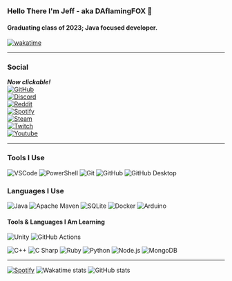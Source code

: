 <!-- Hello secret searcher! I would just like to say hello to all of those reading plain markdown! If your actually just here to copy something feel free to reach out to me; I'd be glad to help if needed.-->
### Hello There I'm Jeff - aka DAflamingFOX 👋
#### Graduating class of 2023; Java focused developer.

[![wakatime](https://wakatime.com/badge/user/761572fc-9746-417a-af1d-cfb371ba2b2d.svg)](https://wakatime.com/@761572fc-9746-417a-af1d-cfb371ba2b2d)

---
### Social
***Now clickable!*** <br/>
[![GitHub](https://img.shields.io/badge/GitHub-181717?style=flat&logo=GitHub&logoColor=white)](https://www.github.com/DAflamingFOX) <br/>
[![Discord](https://img.shields.io/badge/Discord-5865F2?style=flat&logo=Discord&logoColor=white)](https://discords.com/bio/p/dff) <br/>
[![Reddit](https://img.shields.io/badge/Reddit-FF4500?style=flat&logo=Reddit&logoColor=white)](https://www.reddit.com/user/mr_flameyflame) <br/>
[![Spotify](https://img.shields.io/badge/Spotify-1DB954?style=flat&logo=Spotify&logoColor=white)](https://open.spotify.com/user/ss63tc29p0i4ksq8pvtqu32p7) <br/>
[![Steam](https://img.shields.io/badge/Steam-000000?style=flat&logo=Steam&logoColor=white)](https://steamcommunity.com/id/DA_flaming_FOX/) <br/>
[![Twitch](https://img.shields.io/badge/Twitch-9146FF?style=flat&logo=Twitch&logoColor=white)](https://www.twitch.tv/da_flaming_fox) <br/>
[![Youtube](https://img.shields.io/badge/YouTube-FF0000?style=flat&logo=YouTube&logoColor=white)](https://www.youtube.com/channel/UCWr2jsW2nlGAod8zxShkceQ) <br/>

---
### Tools I Use
![VSCode](https://img.shields.io/badge/VS%20Code-007ACC?style-flat&logo=visual%20studio%20code&logoColor=white)
![PowerShell](https://img.shields.io/badge/PowerShell-5391FE?style=flat&logo=PowerShell&logoColor=white)
![Git](https://img.shields.io/badge/Git-F05032?style=flat&logo=Git&logoColor=white)
![GitHub](https://img.shields.io/badge/GitHub-181717?style=flat&logo=GitHub&logoColor=white)
![GitHub Desktop](https://img.shields.io/badge/GitHub%20Desktop-9032ad?style=flat&logo=GitHub&logoColor=white)

### Languages I Use
![Java](https://img.shields.io/badge/Java-E34F26?style=flat&logo=Java&logoColor=white)
![Apache Maven](https://img.shields.io/badge/Apache%20Maven-C71A36?style=flat&logo=Apache%20Maven&logoColor=white)
![SQLite](https://img.shields.io/badge/SQLite-003B57?style=flat&logo=SQLite&logoColor=white)
![Docker](https://img.shields.io/badge/Docker-2496ED?style=flat&logo=Docker&logoColor=white)
![Arduino](https://img.shields.io/badge/Arduino-00979D?style=flat&logo=Arduino&logoColor=white)

#### Tools & Languages I Am Learning
<!-- Tools -->
![Unity](https://img.shields.io/badge/Unity-000000?style=flat&logo=Unity&logoColor=white)
![GitHub Actions](https://img.shields.io/badge/GitHub%20Actions-2088FF?style=flat&logo=GitHub%20Actions&logoColor=white)
<!-- Languages -->
![C++](https://img.shields.io/badge/C++-00599C?style=flat&logo=C%2B%2B&logoColor=white)
![C Sharp](https://img.shields.io/badge/C%20Sharp-239120?style=flat&logo=C%20Sharp&logoColor=white)
![Ruby](https://img.shields.io/badge/Ruby-CC342D?style=flat&logo=Ruby&logoColor=white)
![Python](https://img.shields.io/badge/Python-3776AB?style=flat&logo=Python&logoColor=white)
![Node.js](https://img.shields.io/badge/Node.js-339933?style=flat&logo=Node.js&logoColor=white)
![MongoDB](https://img.shields.io/badge/MongoDB-47A248?style=flat&logo=MongoDB&logoColor=white)

---

<!-- Widgets -->
[![Spotify](https://novatorem-rust-omega.vercel.app/api/spotify)](https://open.spotify.com/user/ss63tc29p0i4ksq8pvtqu32p7)
![Wakatime stats](https://github-readme-stats-weld-nine.vercel.app/api/wakatime?username=DAflamingFOX&theme=dark&layout=compact)
![GitHub stats](https://github-readme-stats-weld-nine.vercel.app/api?username=DAflamingFOX&show_icons=true&theme=dark&layout=compact)
